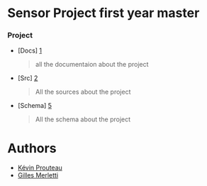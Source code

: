 # Sensor Project first year master

### Project

* [Docs] [1]
	> all the documentaion about the project
* [Src] [2]
	> All the sources about the project
* [Schema] [5]
	> All the schema about the project

# Authors
* [Kévin Prouteau][3]
* [Gilles Merletti][4]


[1]: /docs/
[2]: /src/
[3]: https://github.com/djavrell
[4]: https://github.com/merle-geai
[5]: /schema/
